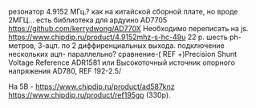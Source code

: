 резонатор 4.9152 МГц.? как на китайской сборной плате, но вроде 2МГЦ...
есть библиотека для ардуино AD7705 https://github.com/kerrydwong/AD770X
Необходимо переписать на js.
https://www.chipdip.ru/product/4.9152mhz-s-hc-49u 22 р.
шесть ph-метров, 3-ацп. по 2 диффиренциальных выхода.
подключение нескольких ацп- параллельно?
сравнение-( REF +)Precision Shunt Voltage Reference ADR1581
или Высокоточный источник опорного напряжения AD780, REF 192-2.5/

На 5В - https://www.chipdip.ru/product/ad587knz
https://www.chipdip.ru/product/ref195gp (330р).

